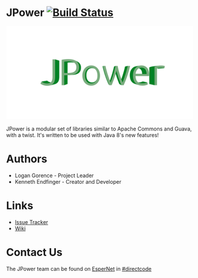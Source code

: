 # JPower [![Build Status](https://travis-ci.org/DirectMyFile/JPower.png?branch=master)](https://travis-ci.org/DirectMyFile/JPower)

![JPower Logo](docs/logo.png)

JPower is a modular set of libraries similar to Apache Commons and Guava, with a twist. It's written to be used with Java 8's new features!

# Authors

- Logan Gorence - Project Leader
- Kenneth Endfinger - Creator and Developer

# Links

- [Issue Tracker](https://github.com/DirectMyFile/JPower/issues)
- [Wiki](https://github.com/DirectMyFile/JPower/wiki)

# Contact Us

The JPower team can be found on [EsperNet](http://esper.net/) in [#directcode](http://www.directmyfile.com/)
